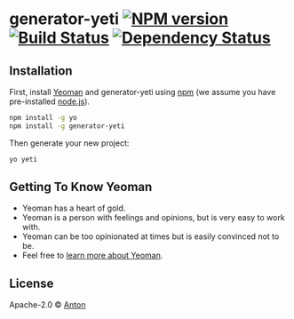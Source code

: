 # generator-yeti [![NPM version][npm-image]][npm-url] [![Build Status][travis-image]][travis-url] [![Dependency Status][daviddm-image]][daviddm-url]
> 

## Installation

First, install [Yeoman](http://yeoman.io) and generator-yeti using [npm](https://www.npmjs.com/) (we assume you have pre-installed [node.js](https://nodejs.org/)).

```bash
npm install -g yo
npm install -g generator-yeti
```

Then generate your new project:

```bash
yo yeti
```

## Getting To Know Yeoman

 * Yeoman has a heart of gold.
 * Yeoman is a person with feelings and opinions, but is very easy to work with.
 * Yeoman can be too opinionated at times but is easily convinced not to be.
 * Feel free to [learn more about Yeoman](http://yeoman.io/).

## License

Apache-2.0 © [Anton]()


[npm-image]: https://badge.fury.io/js/generator-yeti.svg
[npm-url]: https://npmjs.org/package/generator-yeti
[travis-image]: https://travis-ci.org/ToxaBlack/generator-yeti.svg?branch=master
[travis-url]: https://travis-ci.org/ToxaBlack/generator-yeti
[daviddm-image]: https://david-dm.org/ToxaBlack/generator-yeti.svg?theme=shields.io
[daviddm-url]: https://david-dm.org/ToxaBlack/generator-yeti

